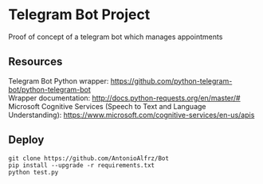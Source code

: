 # Telegram Bot Project
Proof of concept of a telegram bot which manages appointments

## Resources
Telegram Bot Python wrapper: https://github.com/python-telegram-bot/python-telegram-bot  
Wrapper documentation: http://docs.python-requests.org/en/master/#  
Microsoft Cognitive Services (Speech to Text and Language Understanding): https://www.microsoft.com/cognitive-services/en-us/apis

## Deploy
~~~~
git clone https://github.com/AntonioAlfrz/Bot
pip install --upgrade -r requirements.txt
python test.py
~~~~
